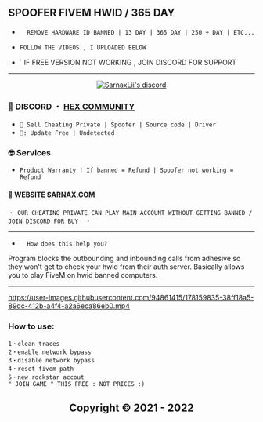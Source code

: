 ## SPOOFER FIVEM HWID / 365 DAY

* `  REMOVE HARDWARE ID BANNED | 13 DAY | 365 DAY | 250 + DAY | ETC...`

* ` FOLLOW THE VIDEOS , I UPLOADED BELOW `

* ` IF FREE VERSION NOT WORKING , JOIN DISCORD FOR SUPPORT 


***

  <p align="center">
    <a href="https://discord.com/users/943374631644045363">
        <img title="Sarnax discord" alt="SarnaxLii's discord" src="https://discord.c99.nl/widget/theme-3/943374631644045363.png"/>
    </a>
</p>


 
### 💬 DISCORD ・ [HEX COMMUNITY](https://discord.gg/7vVb9g7FGT) 

* ` 🛒 Sell Cheating Private | Spoofer | Source code | Driver `
* ` 📌: Update Free | Undetected ` 

### 🤓 Services 

* ` Product Warranty | If banned = Refund | Spoofer not working = Refund `


#### 📝 WEBSITE [SARNAX.COM](https://sarnax.xyz)

 ```sh-session
・ OUR CHEATING PRIVATE CAN PLAY MAIN ACCOUNT WITHOUT GETTING BANNED / JOIN DISCORD FOR BUY  ・
```                


***


* `  How does this help you?`

Program blocks the outbounding and inbounding calls from adhesive so they won't get to check your hwid from their auth server. Basically allows you to play FiveM on hwid banned computers.

***




https://user-images.githubusercontent.com/94861415/178159835-38ff18a5-89dc-412b-a4f4-a2a6eca86eb0.mp4






### How to use:

```
1・clean traces
2・enable network bypass
3・disable network bypass
4・reset fivem path
5・new rockstar accout
" JOIN GAME " THIS FREE : NOT PRICES :)
```



<h2 align="center"> Copyright © 2021 - 2022
